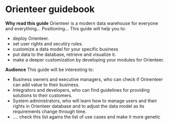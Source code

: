 # Orienteer guidebook

**Why read this guide**
Orienteer is a modern data warehouse for everyone and everything... Positioning...
This guide will help you to:
* deploy Orienteer.
* set user rights and secutiry rules.
* customize a data model for your specific business 
* put data to the database, retrieve and visualize it.
* make a deeper customization by developing your modules for Orienteer.

**Audience**
This guide will be interesting to:
* Business owners and executive managers, who can check if Orinenteer can add value to their business.
* Integrators and developers, who can find guidelines for providing solutions to their customers.
* System administrators, who will learn how to manage users and their rights in Orienteer database and to adjust the data model as its requirements change through time.
* .... check this list agains the list of use cases and make it more genetic

